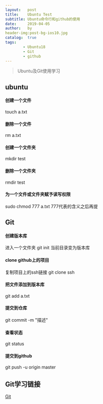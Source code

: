 ```yaml
---
layout:   post
title:    Ubuntu Test
subtitle: Ubuntu命令行和github的使用
date:     2019-04-05
author:   by
header-img:post-bg-ios10.jpg
catalog:  true
tags:
        - Ubuntu18
        - Git
        - github
---
```

>Ubuntu及Git使用学习

## ubuntu
#### 创建一个文件
touch a.txt
#### 删除一个文件
rm a.txt
#### 创建一个文件夹
mkdir test
#### 删除一个文件夹
rmdir test
#### 为一个文件或文件夹赋予读写权限
sudo chmod 777 a.txt
777代表的含义之后再提

## Git
#### 创建版本库
进入一个文件夹
git init
当前目录变为版本库
#### clone github上的项目
复制项目上的ssh链接
git clone ssh
#### 把文件添加到版本库
git add a.txt
#### 提交到仓库
git commit -m "描述"
#### 查看状态
git status
#### 提交到github
git push -u origin master
 
## Git学习链接
[Git](https://www.liaoxuefeng.com/wiki/0013739516305929606dd18361248578c67b8067c8c017b000/ "Git")

